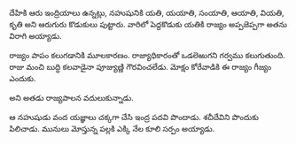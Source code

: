﻿దేహికి ఆరు ఇంద్రియాలు ఉన్నట్లు, నహుషునికి యతి, యయాతి, సంయాతి, ఆయాతి, వియతి, కృతి అని ఆరుగురు కొడుకులు పుట్టారు. వారిలో పెద్దకొడుకు యతికి రాజ్యం అప్పజెప్పగా అతను విరాగి అయ్యాడు. 

రాజ్యం పాపం కలుగడానికి మూలకారణం. రాజ్యాధికారంతో ఒడలెఱుగని గర్వము కలుగుతుంది. రాజు మంచి బుద్ధి కలవాడైనా పూజ్యుణ్ణి గౌరవించలేడు. మోక్షం కోరేవాడికి ఈ రాజ్యం గీజ్యం ఎందుకు. 

అని అతడు రాజ్యపాలన వదులుకున్నాడు. 

ఆ నహుషుడు వంద యజ్ఞాలు చక్కగా చేసి ఇంద్ర పదవి పొందాడు. శచీదేవిని పొందుకు పిలిచాడు. మునులు మోస్తున్న పల్లకి ఎక్కి నేల కూలి సర్పం అయ్యాడు. 

